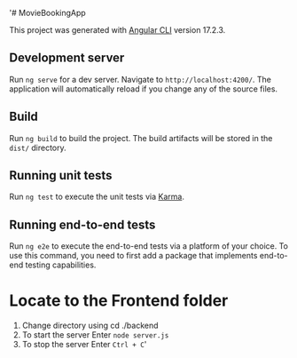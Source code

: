 '# MovieBookingApp

This project was generated with [Angular CLI](https://github.com/angular/angular-cli) version 17.2.3.



## Development server

Run `ng serve` for a dev server. Navigate to `http://localhost:4200/`. The application will automatically reload if you change any of the source files.



## Build

Run `ng build` to build the project. The build artifacts will be stored in the `dist/` directory.



## Running unit tests

Run `ng test` to execute the unit tests via [Karma](https://karma-runner.github.io).



## Running end-to-end tests

Run `ng e2e` to execute the end-to-end tests via a platform of your choice. To use this command, you need to first add a package that implements end-to-end testing capabilities.





# Locate to the Frontend folder

1. Change directory using cd ./backend
2. To start the server Enter `node server.js`
3. To stop the server Enter `Ctrl + C`'